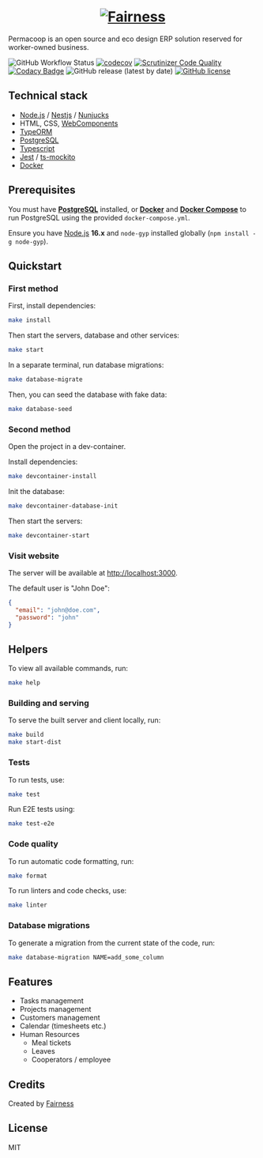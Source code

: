 <h1 align="center"><a href="https://fairness.coop"><img src="https://fairness.coop/image/fairness_logo.svg" alt="Fairness"></a></h1>

Permacoop is an open source and eco design ERP solution reserved for worker-owned business.

![GitHub Workflow Status](https://img.shields.io/github/actions/workflow/status/fairnesscoop/permacoop/ci.yml?branch=master)
[![codecov](https://codecov.io/gh/fairnesscoop/permacoop/branch/master/graph/badge.svg)](https://codecov.io/gh/fairnesscoop/permacoop)
[![Scrutinizer Code Quality](https://scrutinizer-ci.com/g/fairnesscoop/permacoop/badges/quality-score.png?b=master)](https://scrutinizer-ci.com/g/fairnesscoop/permacoop/?branch=master)
[![Codacy Badge](https://api.codacy.com/project/badge/Grade/3bf4f001d4904cdb89e71f2793d1c6b7)](https://www.codacy.com/gh/fairnesscoop/permacoop?utm_source=github.com&utm_medium=referral&utm_content=fairnesscoop/permacoop&utm_campaign=Badge_Grade)
![GitHub release (latest by date)](https://img.shields.io/github/v/release/fairnesscoop/permacoop)
[![GitHub license](https://img.shields.io/github/license/fairnesscoop/permacoop.svg)](https://github.com/fairnesscoop/permacoop)

## Technical stack

- [Node.js](https://nodejs.org) / [Nestjs](https://nestjs.com/) / [Nunjucks](https://mozilla.github.io/nunjucks/templating.html)
- HTML, CSS, [WebComponents](https://developer.mozilla.org/en-US/docs/Web/API/Web_Components)
- [TypeORM](https://typeorm.io)
- [PostgreSQL](https://www.postgresql.org/)
- [Typescript](https://www.typescriptlang.org/)
- [Jest](https://jestjs.io/) / [ts-mockito](https://github.com/NagRock/ts-mockito)
- [Docker](https://www.docker.com/)

## Prerequisites

You must have **[PostgreSQL](https://www.postgresql.org/)** installed, or **[Docker](https://www.docker.com/)** and **[Docker Compose](https://docs.docker.com/compose/)** to run PostgreSQL using the provided `docker-compose.yml`.

Ensure you have [Node.js](https://nodejs.org) **16.x** and `node-gyp` installed globally (`npm install -g node-gyp`).

## Quickstart

### First method

First, install dependencies:

```bash
make install
```

Then start the servers, database and other services:

```bash
make start
```

In a separate terminal, run database migrations:

```bash
make database-migrate
```

Then, you can seed the database with fake data:

```bash
make database-seed
```

### Second method

Open the project in a dev-container.

Install dependencies:

```bash
make devcontainer-install
```

Init the database:

```bash
make devcontainer-database-init
```

Then start the servers:

```bash
make devcontainer-start
```

### Visit website

The server will be available at <http://localhost:3000>.

The default user is "John Doe":

```json
{
  "email": "john@doe.com",
  "password": "john"
}
```

## Helpers

To view all available commands, run:

```bash
make help
```

### Building and serving

To serve the built server and client locally, run:

```bash
make build
make start-dist
```

### Tests

To run tests, use:

```bash
make test
```

Run E2E tests using:

```bash
make test-e2e
```

### Code quality

To run automatic code formatting, run:

```bash
make format
```

To run linters and code checks, use:

```bash
make linter
```

### Database migrations

To generate a migration from the current state of the code, run:

```bash
make database-migration NAME=add_some_column
```

## Features

- Tasks management
- Projects management
- Customers management
- Calendar (timesheets etc.)
- Human Resources
  - Meal tickets
  - Leaves
  - Cooperators / employee

## Credits

Created by [Fairness](https://fairness.coop)

## License

MIT
